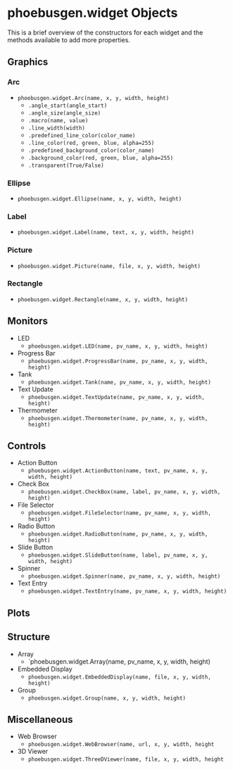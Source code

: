 # phoebusgen.widget Objects

This is a brief overview of the constructors for each widget and the methods available to add more properties.

## Graphics

### Arc
  - `phoebusgen.widget.Arc(name, x, y, width, height)`
    - `.angle_start(angle_start)`
    - `.angle_size(angle_size)`
    - `.macro(name, value)`
    - `.line_width(width)`
    - `.predefined_line_color(color_name)`
    - `.line_color(red, green, blue, alpha=255)`
    - `.predefined_background_color(color_name)`
    - `.background_color(red, green, blue, alpha=255)`
    - `.transparent(True/False)`

### Ellipse
  - `phoebusgen.widget.Ellipse(name, x, y, width, height)`
### Label
  - `phoebusgen.widget.Label(name, text, x, y, width, height)`
### Picture
  - `phoebusgen.widget.Picture(name, file, x, y, width, height)`
### Rectangle
  - `phoebusgen.widget.Rectangle(name, x, y, width, height)`

## Monitors

- LED
  - `phoebusgen.widget.LED(name, pv_name, x, y, width, height)`
- Progress Bar
  - `phoebusgen.widget.ProgressBar(name, pv_name, x, y, width, height)`
- Tank 
  - `phoebusgen.widget.Tank(name, pv_name, x, y, width, height)`
- Text Update
  - `phoebusgen.widget.TextUpdate(name, pv_name, x, y, width, height)`
- Thermometer 
  - `phoebusgen.widget.Thermometer(name, pv_name, x, y, width, height)`

## Controls

- Action Button
  - `phoebusgen.widget.ActionButton(name, text, pv_name, x, y, width, height)`
- Check Box
  - `phoebusgen.widget.CheckBox(name, label, pv_name, x, y, width, height)`
- File Selector 
  - `phoebusgen.widget.FileSelector(name, pv_name, x, y, width, height)`
- Radio Button 
  - `phoebusgen.widget.RadioButton(name, pv_name, x, y, width, height)`
- Slide Button 
  - `phoebusgen.widget.SlideButton(name, label, pv_name, x, y, width, height)`
- Spinner 
  - `phoebusgen.widget.Spinner(name, pv_name, x, y, width, height)`
- Text Entry
  - `phoebusgen.widget.TextEntry(name, pv_name, x, y, width, height)`

## Plots

## Structure

- Array
  - `phoebusgen.widget.Array(name, pv_name, x, y, width, height)
- Embedded Display
  - `phoebusgen.widget.EmbeddedDisplay(name, file, x, y, width, height)`
- Group
  - `phoebusgen.widget.Group(name, x, y, width, height)`


## Miscellaneous
- Web Browser
  - `phoebusgen.widget.WebBrowser(name, url, x, y, width, height`
- 3D Viewer
  - `phoebusgen.widget.ThreeDViewer(name, file, x, y, width, height`


